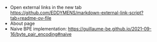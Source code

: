 * Open external links in the new tab https://github.com/EDDYMENS/markdown-external-link-script?tab=readme-ov-file
* About page 
* Naive BPE implementation: https://guillaume-be.github.io/2021-09-16/byte_pair_encoding#naive
